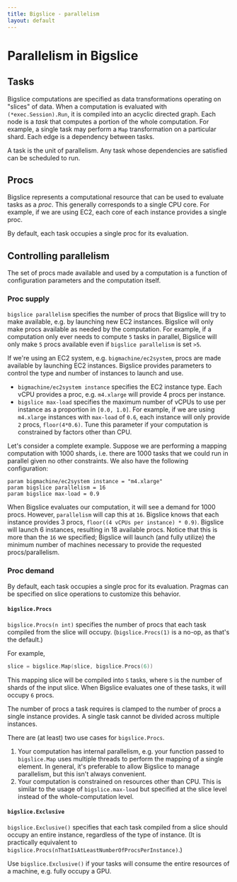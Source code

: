 ```yaml
---
title: Bigslice - parallelism
layout: default
---
```


# Parallelism in Bigslice

## Tasks
Bigslice computations are specified as data transformations operating on
"slices" of data. When a computation is evaluated with `(*exec.Session).Run`, it
is compiled into an acyclic directed graph. Each node is a *task* that computes
a portion of the whole computation. For example, a single task may perform a
`Map` transformation on a particular shard. Each edge is a dependency between
tasks.

A task is the unit of parallelism. Any task whose dependencies are satisfied can
be scheduled to run.

## Procs
Bigslice represents a computational resource that can be used to evaluate tasks
as a *proc*. This generally corresponds to a single CPU core. For example, if we are 
using EC2, each core of each instance provides a single proc.

By default, each task occupies a single proc for its evaluation.

## Controlling parallelism
The set of procs made available and used by a computation is a function of
configuration parameters and the computation itself.

### Proc supply
`bigslice parallelism` specifies the number of procs that Bigslice will try to
make available, e.g. by launching new EC2 instances. Bigslice will only make
procs available as needed by the computation. For example, if a computation only
ever needs to compute `5` tasks in parallel, Bigslice will only make `5` procs
available even if `bigslice parallelism` is set `>5`.

If we're using an EC2 system, e.g. `bigmachine/ec2system`, procs are made
available by launching EC2 instances. Bigslice provides parameters to control
the type and number of instances to launch and use.

- `bigmachine/ec2system instance` specifies the EC2 instance type. Each vCPU
  provides a proc, e.g. `m4.xlarge` will provide 4 procs per instance.
- `bigslice max-load` specifies the maximum number of vCPUs to use per instance
  as a proportion in `[0.0, 1.0]`. For example, if we are using `m4.xlarge`
  instances with `max-load` of `0.6`, each instance will only provide `2` procs,
  `floor(4*0.6)`. Tune this parameter if your computation is constrained by
  factors other than CPU.
  
Let's consider a complete example. Suppose we are performing a mapping
computation with 1000 shards, i.e. there are 1000 tasks that we could run in
parallel given no other constraints. We also have the following configuration:

```
param bigmachine/ec2system instance = "m4.xlarge"
param bigslice parallelism = 16
param bigslice max-load = 0.9
```

When Bigslice evaluates our computation, it will see a demand for 1000 procs.
However, `parallelism` will cap this at `16`. Bigslice knows that each instance
provides 3 procs, `floor((4 vCPUs per instance) * 0.9)`. Bigslice will launch 6
instances, resulting in 18 available procs. Notice that this is more than the
`16` we specified; Bigslice will launch (and fully utilize) the minimum number
of machines necessary to provide the requested procs/parallelism.

### Proc demand
By default, each task occupies a single proc for its evaluation. Pragmas can be
specified on slice operations to customize this behavior.

#### `bigslice.Procs`
`bigslice.Procs(n int)` specifies the number of procs that each task compiled
from the slice will occupy. (`bigslice.Procs(1)` is a no-op, as that's the
default.)

For example,
```go
slice = bigslice.Map(slice, bigslice.Procs(6))
```

This mapping slice will be compiled into `S` tasks, where `S` is the number of
shards of the input slice. When Bigslice evaluates one of these tasks, it will
occupy `6` procs.

The number of procs a task requires is clamped to the number of procs a single
instance provides. A single task cannot be divided across multiple instances.

There are (at least) two use cases for `bigslice.Procs`.

1. Your computation has internal parallelism, e.g. your function passed to
   `bigslice.Map` uses multiple threads to perform the mapping of a single
   element. In general, it's preferable to allow Bigslice to manage parallelism,
   but this isn't always convenient.
2. Your computation is constrained on resources other than CPU. This is similar
   to the usage of `bigslice.max-load` but specified at the slice level instead
   of the whole-computation level.

#### `bigslice.Exclusive`
`bigslice.Exclusive()` specifies that each task compiled from a slice should
occupy an entire instance, regardless of the type of instance. (It is
practically equivalent to
`bigslice.Procs(nThatIsAtLeastNumberOfProcsPerInstance)`.)

Use `bigslice.Exclusive()` if your tasks will consume the entire resources of a
machine, e.g. fully occupy a GPU.
